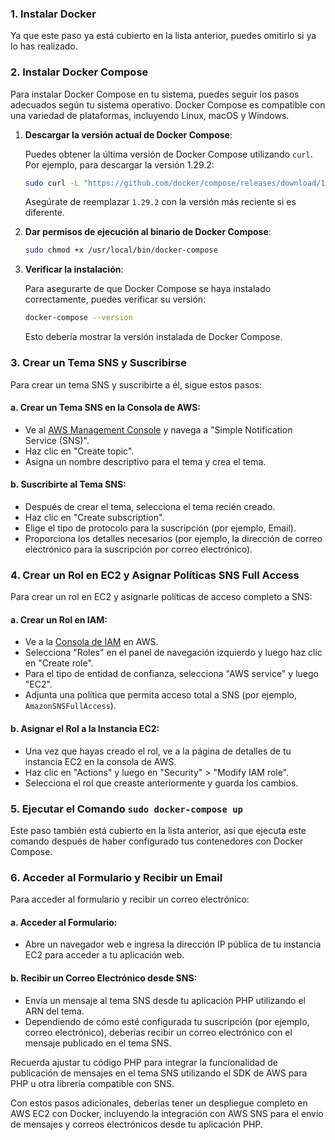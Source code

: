 ### 1. Instalar Docker
Ya que este paso ya está cubierto en la lista anterior, puedes omitirlo si ya lo has realizado.

### 2. Instalar Docker Compose
Para instalar Docker Compose en tu sistema, puedes seguir los pasos adecuados según tu sistema operativo. Docker Compose es compatible con una variedad de plataformas, incluyendo Linux, macOS y Windows.


1. **Descargar la versión actual de Docker Compose**:
   
   Puedes obtener la última versión de Docker Compose utilizando `curl`. Por ejemplo, para descargar la versión 1.29.2:

   ```bash
   sudo curl -L "https://github.com/docker/compose/releases/download/1.29.2/docker-compose-$(uname -s)-$(uname -m)" -o /usr/local/bin/docker-compose
   ```

   Asegúrate de reemplazar `1.29.2` con la versión más reciente si es diferente.

2. **Dar permisos de ejecución al binario de Docker Compose**:
   
   ```bash
   sudo chmod +x /usr/local/bin/docker-compose
   ```

3. **Verificar la instalación**:
   
   Para asegurarte de que Docker Compose se haya instalado correctamente, puedes verificar su versión:

   ```bash
   docker-compose --version
   ```

   Esto debería mostrar la versión instalada de Docker Compose.


### 3. Crear un Tema SNS y Suscribirse
Para crear un tema SNS y suscribirte a él, sigue estos pasos:

#### a. Crear un Tema SNS en la Consola de AWS:
   - Ve al [AWS Management Console](https://console.aws.amazon.com/) y navega a "Simple Notification Service (SNS)".
   - Haz clic en "Create topic".
   - Asigna un nombre descriptivo para el tema y crea el tema.

#### b. Suscribirte al Tema SNS:
   - Después de crear el tema, selecciona el tema recién creado.
   - Haz clic en "Create subscription".
   - Elige el tipo de protocolo para la suscripción (por ejemplo, Email).
   - Proporciona los detalles necesarios (por ejemplo, la dirección de correo electrónico para la suscripción por correo electrónico).

### 4. Crear un Rol en EC2 y Asignar Políticas SNS Full Access
Para crear un rol en EC2 y asignarle políticas de acceso completo a SNS:

#### a. Crear un Rol en IAM:
   - Ve a la [Consola de IAM](https://console.aws.amazon.com/iam/) en AWS.
   - Selecciona "Roles" en el panel de navegación izquierdo y luego haz clic en "Create role".
   - Para el tipo de entidad de confianza, selecciona "AWS service" y luego "EC2".
   - Adjunta una política que permita acceso total a SNS (por ejemplo, `AmazonSNSFullAccess`).

#### b. Asignar el Rol a la Instancia EC2:
   - Una vez que hayas creado el rol, ve a la página de detalles de tu instancia EC2 en la consola de AWS.
   - Haz clic en "Actions" y luego en "Security" > "Modify IAM role".
   - Selecciona el rol que creaste anteriormente y guarda los cambios.

### 5. Ejecutar el Comando `sudo docker-compose up`
Este paso también está cubierto en la lista anterior, así que ejecuta este comando después de haber configurado tus contenedores con Docker Compose.

### 6. Acceder al Formulario y Recibir un Email
Para acceder al formulario y recibir un correo electrónico:

#### a. Acceder al Formulario:
   - Abre un navegador web e ingresa la dirección IP pública de tu instancia EC2 para acceder a tu aplicación web.

#### b. Recibir un Correo Electrónico desde SNS:
   - Envía un mensaje al tema SNS desde tu aplicación PHP utilizando el ARN del tema.
   - Dependiendo de cómo esté configurada tu suscripción (por ejemplo, correo electrónico), deberías recibir un correo electrónico con el mensaje publicado en el tema SNS.

Recuerda ajustar tu código PHP para integrar la funcionalidad de publicación de mensajes en el tema SNS utilizando el SDK de AWS para PHP u otra librería compatible con SNS.

Con estos pasos adicionales, deberías tener un despliegue completo en AWS EC2 con Docker, incluyendo la integración con AWS SNS para el envío de mensajes y correos electrónicos desde tu aplicación PHP.
